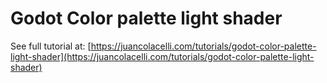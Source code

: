 # Godot Color palette light shader

See full tutorial at: [https://juancolacelli.com/tutorials/godot-color-palette-light-shader](https://juancolacelli.com/tutorials/godot-color-palette-light-shader)
